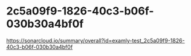 # 2c5a09f9-1826-40c3-b06f-030b30a4bf0f
https://sonarcloud.io/summary/overall?id=examly-test_2c5a09f9-1826-40c3-b06f-030b30a4bf0f
